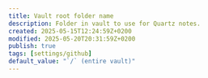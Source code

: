 ```yaml
---
title: Vault root folder name
description: Folder in vault to use for Quartz notes.
created: 2025-05-15T12:24:59Z+0200
modified: 2025-05-20T20:31:59Z+0200
publish: true
tags: [settings/github]
default_value: "`/` (entire vault)"
---
```

